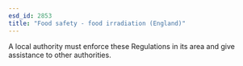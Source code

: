 ```yaml
---
esd_id: 2853
title: "Food safety - food irradiation (England)"
---
```


A local authority must enforce these Regulations in its area and give assistance to other authorities.

